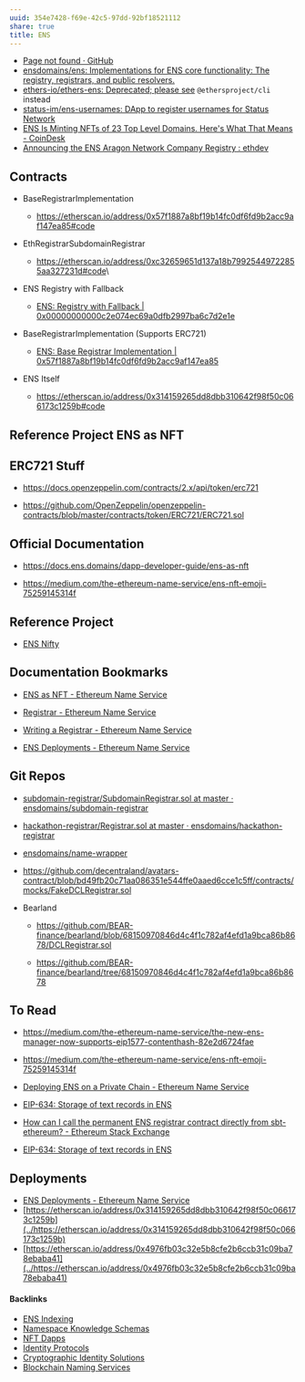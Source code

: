 ```yaml
---
uuid: 354e7428-f69e-42c5-97dd-92bf18521112
share: true
title: ENS
---
```

* [Page not found · GitHub](https://github.com/ensdomains/ens/blob/master/contracts/HashRegistrar.sol)
* [ensdomains/ens: Implementations for ENS core functionality: The registry, registrars, and public resolvers.](https://github.com/ensdomains/ens)
* [ethers-io/ethers-ens: Deprecated; please see](https://github.com/ethers-io/ethers-ens)
    `@ethersproject/cli` instead
* [status-im/ens-usernames: DApp to register usernames for Status Network](https://github.com/status-im/ens-usernames)
* [ENS Is Minting NFTs of 23 Top Level Domains. Here's What That Means - CoinDesk](https://www.coindesk.com/ens-minting-nfts-23-top-level-domains-what-that-means)
* [Announcing the ENS Aragon Network Company Registry : ethdev](https://old.reddit.com/r/ethdev/comments/6dbbcr/announcing_the_ens_aragon_network_company_registry/)

Contracts
---------

* BaseRegistrarImplementation

  * <https://etherscan.io/address/0x57f1887a8bf19b14fc0df6fd9b2acc9af147ea85#code>

* EthRegistrarSubdomainRegistrar

  * <https://etherscan.io/address/0xc32659651d137a18b79925449722855aa327231d#code>\\

* ENS Registry with Fallback

  * [ENS: Registry with Fallback \|
        0x00000000000c2e074ec69a0dfb2997ba6c7d2e1e](https://etherscan.io/address/0x00000000000c2e074ec69a0dfb2997ba6c7d2e1e#code)

* BaseRegistrarImplementation (Supports ERC721)

  * [ENS: Base Registrar Implementation \|
        0x57f1887a8bf19b14fc0df6fd9b2acc9af147ea85](https://etherscan.io/address/0x57f1887a8bf19b14fc0df6fd9b2acc9af147ea85#code)

* ENS Itself

  * <https://etherscan.io/address/0x314159265dd8dbb310642f98f50c066173c1259b#code>

Reference Project ENS as NFT
----------------------------

ERC721 Stuff
------------

* <https://docs.openzeppelin.com/contracts/2.x/api/token/erc721>

* <https://github.com/OpenZeppelin/openzeppelin-contracts/blob/master/contracts/token/ERC721/ERC721.sol>

Official Documentation
----------------------

* <https://docs.ens.domains/dapp-developer-guide/ens-as-nft>

* <https://medium.com/the-ethereum-name-service/ens-nft-emoji-75259145314f>

Reference Project
-----------------

* [ENS Nifty](https://ensnifty.com/)

Documentation Bookmarks
-----------------------

* [ENS as NFT - Ethereum Name
    Service](https://docs.ens.domains/dapp-developer-guide/ens-as-nft)

* [Registrar - Ethereum Name
    Service](https://docs.ens.domains/contract-api-reference/.eth-permanent-registrar/registrar)

* [Writing a Registrar - Ethereum Name
    Service](https://docs.ens.domains/contract-developer-guide/writing-a-registrar)

* [ENS Deployments - Ethereum Name
    Service](https://docs.ens.domains/ens-deployments)

Git Repos
---------

* [subdomain-registrar/SubdomainRegistrar.sol at master ·
    ensdomains/subdomain-registrar](https://github.com/ensdomains/subdomain-registrar/blob/master/contracts/SubdomainRegistrar.sol)

* [hackathon-registrar/Registrar.sol at master ·
    ensdomains/hackathon-registrar](https://github.com/ensdomains/hackathon-registrar/blob/master/contracts/Registrar.sol)

* [ensdomains/name-wrapper](https://github.com/ensdomains/name-wrapper)

* <https://github.com/decentraland/avatars-contract/blob/bd49fb20c71aa086351e544ffe0aaed6cce1c5ff/contracts/mocks/FakeDCLRegistrar.sol>

* Bearland

  * <https://github.com/BEAR-finance/bearland/blob/68150970846d4c4f1c782af4efd1a9bca86b8678/DCLRegistrar.sol>

  * <https://github.com/BEAR-finance/bearland/tree/68150970846d4c4f1c782af4efd1a9bca86b8678>

To Read
-------

* <https://medium.com/the-ethereum-name-service/the-new-ens-manager-now-supports-eip1577-contenthash-82e2d6724fae>

* <https://medium.com/the-ethereum-name-service/ens-nft-emoji-75259145314f>


* [Deploying ENS on a Private Chain - Ethereum Name Service](https://docs.ens.domains/deploying-ens-on-a-private-chain)
* [EIP-634: Storage of text records in ENS](https://eips.ethereum.org/EIPS/eip-634)
* [How can I call the permanent ENS registrar contract directly from sbt-ethereum? - Ethereum Stack Exchange](https://ethereum.stackexchange.com/questions/70436/how-can-i-call-the-permanent-ens-registrar-contract-directly-from-sbt-ethereum)
* [EIP-634: Storage of text records in ENS](https://eips.ethereum.org/EIPS/eip-634)

## Deployments

* [ENS Deployments - Ethereum Name Service](https://docs.ens.domains/ens-deployments)
* [https://etherscan.io/address/0x314159265dd8dbb310642f98f50c066173c1259b](../https://etherscan.io/address/0x314159265dd8dbb310642f98f50c066173c1259b)
* [https://etherscan.io/address/0x4976fb03c32e5b8cfe2b6ccb31c09ba78ebaba41](../https://etherscan.io/address/0x4976fb03c32e5b8cfe2b6ccb31c09ba78ebaba41)

#### Backlinks

* [ENS Indexing](/28740a43-67c5-4930-8b5c-41c06e659c6a)
* [Namespace Knowledge Schemas](/98674655-97b4-4c2d-a7ce-4ae6967044ac)
* [NFT Dapps](/494b67eb-4d3b-415e-abf9-3746db45d340)
* [Identity Protocols](/197d37c9-dd58-4222-8c98-9f63c043a77b)
* [Cryptographic Identity Solutions](/f5eee849-3ed2-4fb6-a006-522bdcb233fe)
* [Blockchain Naming Services](/6ba83b5b-6a74-4876-aff8-d0981e41a3ba)